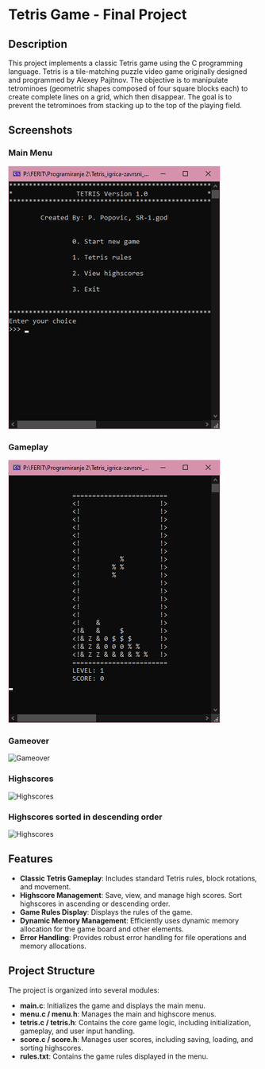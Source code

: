# Tetris Game - Final Project

## Description

This project implements a classic Tetris game using the C programming language. Tetris is a tile-matching puzzle video game originally designed and programmed by Alexey Pajitnov. The objective is to manipulate tetrominoes (geometric shapes composed of four square blocks each) to create complete lines on a grid, which then disappear. The goal is to prevent the tetrominoes from stacking up to the top of the playing field.

## Screenshots

### Main Menu
![Main Menu](Tetris_igrica-zavrsni_projekt/screenshots/main_menu.png)

### Gameplay
![Gameplay](Tetris_igrica-zavrsni_projekt/screenshots/game.png)

### Gameover
![Gameover](screenshots/game_over.png)

### Highscores
![Highscores](screenshots/highscore_menu.png)

### Highscores sorted in descending order
![Highscores](screenshots/highscore_sorted_desc.png)

## Features

- **Classic Tetris Gameplay**: Includes standard Tetris rules, block rotations, and movement.
- **Highscore Management**: Save, view, and manage high scores. Sort highscores in ascending or descending order.
- **Game Rules Display**: Displays the rules of the game.
- **Dynamic Memory Management**: Efficiently uses dynamic memory allocation for the game board and other elements.
- **Error Handling**: Provides robust error handling for file operations and memory allocations.

## Project Structure

The project is organized into several modules:

- **main.c**: Initializes the game and displays the main menu.
- **menu.c / menu.h**: Manages the main and highscore menus.
- **tetris.c / tetris.h**: Contains the core game logic, including initialization, gameplay, and user input handling.
- **score.c / score.h**: Manages user scores, including saving, loading, and sorting highscores.
- **rules.txt**: Contains the game rules displayed in the menu.
